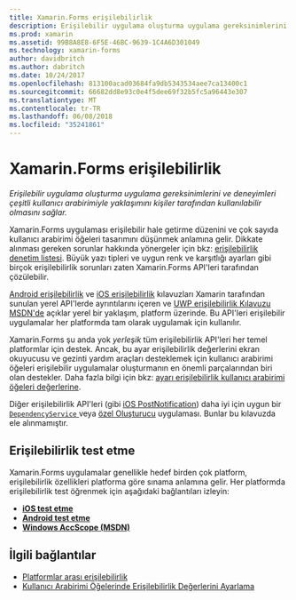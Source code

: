 ```yaml
---
title: Xamarin.Forms erişilebilirlik
description: Erişilebilir uygulama oluşturma uygulama gereksinimlerini ve deneyimleri çeşitli kullanıcı arabirimiyle yaklaşımını kişiler tarafından kullanılabilir olmasını sağlar.
ms.prod: xamarin
ms.assetid: 99B8A8E8-6F5E-46BC-9639-1C4A6D301049
ms.technology: xamarin-forms
author: davidbritch
ms.author: dabritch
ms.date: 10/24/2017
ms.openlocfilehash: 813100acad03684fa9db5343534aee7ca13400c1
ms.sourcegitcommit: 66682dd8e93c0e4f5dee69f32b5fc5a96443e307
ms.translationtype: MT
ms.contentlocale: tr-TR
ms.lasthandoff: 06/08/2018
ms.locfileid: "35241861"
---
```

# <a name="xamarinforms-accessibility"></a>Xamarin.Forms erişilebilirlik

_Erişilebilir uygulama oluşturma uygulama gereksinimlerini ve deneyimleri çeşitli kullanıcı arabirimiyle yaklaşımını kişiler tarafından kullanılabilir olmasını sağlar._

Xamarin.Forms uygulaması erişilebilir hale getirme düzenini ve çok sayıda kullanıcı arabirimi öğeleri tasarımını düşünmek anlamına gelir. Dikkate alınması gereken sorunlar hakkında yönergeler için bkz: [erişilebilirlik denetim listesi](~/cross-platform/app-fundamentals/accessibility.md). Büyük yazı tipleri ve uygun renk ve karşıtlığı ayarları gibi birçok erişilebilirlik sorunları zaten Xamarin.Forms API'leri tarafından çözülebilir.

[Android erişilebilirlik](~/android/app-fundamentals/accessibility.md) ve [iOS erişilebilirlik](~/ios/app-fundamentals/accessibility.md) kılavuzları Xamarin tarafından sunulan yerel API'lerde ayrıntılarını içeren ve [UWP erişilebilirlik Kılavuzu MSDN'de](https://msdn.microsoft.com/windows/uwp/accessibility/basic-accessibility-information) açıklar yerel bir yaklaşım, platform üzerinde. Bu API'leri erişilebilir uygulamalar her platformda tam olarak uygulamak için kullanılır.

Xamarin.Forms şu anda yok *yerleşik* tüm erişilebilirlik API'leri her temel platformlar için destek. Ancak, bu ayar erişilebilirlik değerlerini ekran okuyucusu ve gezinti yardım araçları desteklemek için kullanıcı arabirimi öğeleri erişilebilir uygulamalar oluşturmanın en önemli parçalarından biri olan destekler. Daha fazla bilgi için bkz: [ayarı erişilebilirlik kullanıcı arabirimi öğeleri değerlerine](~/xamarin-forms/app-fundamentals/accessibility/setting-accessibility-values.md).

Diğer erişilebilirlik API'leri (gibi [iOS PostNotification](~/ios/app-fundamentals/accessibility.md)) daha iyi için uygun bir [ `DependencyService` ](~/xamarin-forms/app-fundamentals/dependency-service/index.md) veya [özel Oluşturucu](~/xamarin-forms/app-fundamentals/custom-renderer/index.md) uygulaması. Bunlar bu kılavuzda ele alınmamıştır.

## <a name="testing-accessibility"></a>Erişilebilirlik test etme

Xamarin.Forms uygulamalar genellikle hedef birden çok platform, erişilebilirlik özellikleri platforma göre sınama anlamına gelir. Her platformda erişilebilirlik test öğrenmek için aşağıdaki bağlantıları izleyin:

- [**iOS test etme**](~/ios/app-fundamentals/accessibility.md)
- [**Android test etme**](~/android/app-fundamentals/accessibility.md)
- [**Windows AccScope (MSDN)**](https://msdn.microsoft.com/library/windows/desktop/dn433239)


## <a name="related-links"></a>İlgili bağlantılar

- [Platformlar arası erişilebilirlik](~/cross-platform/app-fundamentals/accessibility.md)
- [Kullanıcı Arabirimi Öğelerinde Erişilebilirlik Değerlerini Ayarlama](~/xamarin-forms/app-fundamentals/accessibility/setting-accessibility-values.md)
